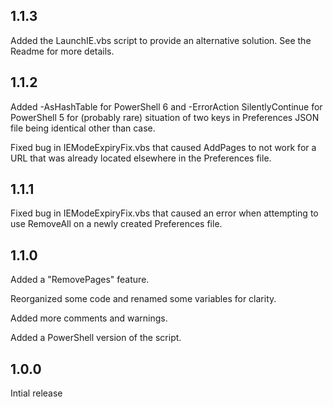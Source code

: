 ## 1.1.3

Added the LaunchIE.vbs script to provide an alternative solution. See the Readme for more details.

## 1.1.2

Added -AsHashTable for PowerShell 6 and -ErrorAction SilentlyContinue for PowerShell 5 for (probably rare) situation of two keys in Preferences JSON file being identical other than case.

Fixed bug in IEModeExpiryFix.vbs that caused AddPages to not work for a URL that was already located elsewhere in the Preferences file.

## 1.1.1

Fixed bug in IEModeExpiryFix.vbs that caused an error when attempting to use RemoveAll on a newly created Preferences file.

## 1.1.0

Added a "RemovePages" feature.

Reorganized some code and renamed some variables for clarity.

Added more comments and warnings.

Added a PowerShell version of the script.

## 1.0.0

Intial release
